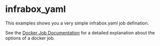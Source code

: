 infrabox_yaml
===========

This examples shows you a very simple infrabox.yaml job defination. 

See the [Docker Job Documentation](https://github.com/SAP/InfraBox/blob/master/docs/doc.md#job-docker) for a detailed explanation about the options of a docker job.
